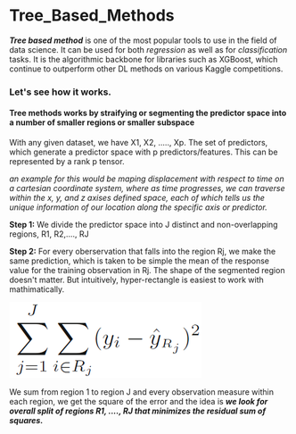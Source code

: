 # Tree_Based_Methods

*__Tree based method__* is one of the most popular tools to use in the field of data science. It can be used for both *regression* as well as for *classification* tasks. It is the algorithmic backbone for libraries such as XGBoost, which continue to outperform other DL methods on various Kaggle competitions.

### Let's see how it works.

#### Tree methods works by straifying or segmenting the predictor space into a number of smaller regions or smaller subspace

With any given dataset, we have X1, X2, ....., Xp. The set of predictors, which generate a predictor space with p predictors/features. This can be represented by a rank p tensor. 

*an example for this would be maping displacement with respect to time on a cartesian coordinate system, where as time progresses, we can traverse within the x, y, and z axises defined space, each of which tells us the unique information of our location along the specific axis or predictor.*

__Step 1:__ We divide the predictor space into J distinct and non-overlapping regions, R1, R2,...., RJ

__Step 2:__ For every oberservation that falls into the region Rj, we make the same prediction, which is taken to be simple the mean of the response value for the training observation in Rj. The shape of the segmented region doesn't matter. But intuitively, hyper-rectangle is easiest to work with mathimatically.

![Image of Tree_Formulae](Tree_Formulae.PNG)

We sum from region 1 to region J and every observation measure within each region, we get the square of the error and the idea is *__we look for overall split of regions R1, ...., RJ that minimizes the residual sum of squares.__*
